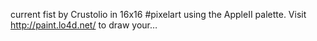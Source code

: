 current fist by Crustolio in 16x16 #pixelart using the AppleII palette. Visit http://paint.lo4d.net/ to draw your… 